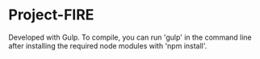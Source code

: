 Project-FIRE
============

Developed with Gulp.  To compile, you can run 'gulp' in the command line after installing the required node modules with 'npm install'.
